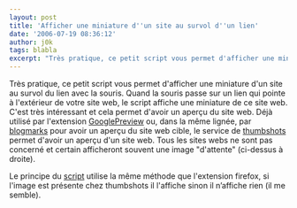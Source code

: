 ```yaml
---
layout: post
title: 'Afficher une miniature d''un site au survol d''un lien'
date: '2006-07-19 08:36:12'
author: j0k
tags: blabla
excerpt: "Très pratique, ce petit script vous permet d'afficher une miniature d'un site au survol du lien avec la souris.     \nQuand la souris passe sur un lien qui pointe à l'extérieur de votre site web, le script affiche une miniature de ce site web. C'est très intéressant et cela permet d'avoir un aperçu du site web.   Déjà utilisé par l'extension      …"
---
```


Très pratique, ce petit script vous permet d'afficher une miniature d'un site au survol du lien avec la souris.
Quand la souris passe sur un lien qui pointe à l'extérieur de votre site web, le script affiche une miniature de ce site web. C'est très intéressant et cela permet d'avoir un aperçu du site web.   Déjà utilisé par l'extension [GooglePreview](https://addons.mozilla.org/firefox/189/) ou, dans la même lignée, par [blogmarks](http://blogmarks.net/) pour avoir un aperçu du site web cible, le service de [thumbshots](http://www.thumbshots.org/) permet d'avoir un aperçu d'un site web. Tous les sites webs ne sont pas concerné et certain afficheront souvent une image &quot;d'attente&quot; (ci-dessus à droite).

Le principe du [script](http://lab.arc90.com/2006/07/link_thumbnail.php) utilise la même méthode que l'extension firefox, si l'image est présente chez thumbshots il l'affiche sinon il n’affiche rien (il me semble).
